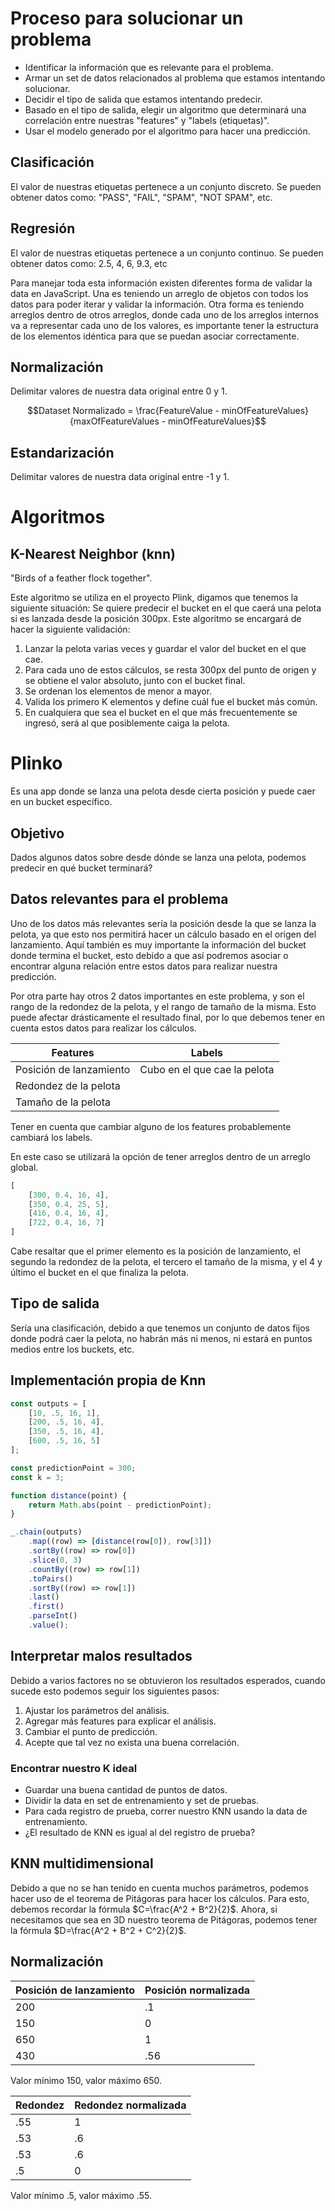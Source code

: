 # Proceso para solucionar un problema

- Identificar la información que es relevante para el problema.
- Armar un set de datos relacionados al problema que estamos intentando solucionar.
- Decidir el tipo de salida que estamos intentando predecir.
- Basado en el tipo de salida, elegir un algoritmo que determinará una correlación entre nuestras "features" y "labels (etiquetas)".
- Usar el modelo generado por el algoritmo para hacer una predicción.


## Clasificación

El valor de nuestras etiquetas pertenece a un conjunto discreto. Se pueden obtener datos como: "PASS", "FAIL", "SPAM", "NOT SPAM", etc.


## Regresión

El valor de nuestras etiquetas pertenece a un conjunto continuo. Se pueden obtener datos como: 2.5, 4, 6, 9.3, etc

Para manejar toda esta información existen diferentes forma de validar la data en JavaScript. Una es teniendo un arreglo de objetos con todos los datos para poder iterar y validar la información. Otra forma es teniendo arreglos dentro de otros arreglos, donde cada uno de los arreglos internos va a representar cada uno de los valores, es importante tener la estructura de los elementos idéntica para que se puedan asociar correctamente.


## Normalización

Delimitar valores de nuestra data original entre 0 y 1.

$$Dataset Normalizado = \frac{FeatureValue - minOfFeatureValues}{maxOfFeatureValues - minOfFeatureValues}$$


## Estandarización

Delimitar valores de nuestra data original entre -1 y 1.


# Algoritmos

## K-Nearest Neighbor (knn)

"Birds of a feather flock together".

Este algoritmo se utiliza en el proyecto Plink, digamos que tenemos la siguiente situación: Se quiere predecir el bucket en el que caerá una pelota si es lanzada desde la posición 300px. Este algoritmo se encargará de hacer la siguiente validación:

1. Lanzar la pelota varias veces y guardar el valor del bucket en el que cae.
2. Para cada uno de estos cálculos, se resta 300px del punto de origen y se obtiene el valor absoluto, junto con el bucket final.
3. Se ordenan los elementos de menor a mayor.
4. Valida los primero K elementos y define cuál fue el bucket más común.
5. En cualquiera que sea el bucket en el que más frecuentemente se ingresó, será al que posiblemente caiga la pelota.


# Plinko

Es una app donde se lanza una pelota desde cierta posición y puede caer en un bucket específico.


## Objetivo

Dados algunos datos sobre desde dónde se lanza una pelota, podemos predecir en qué bucket terminará?


## Datos relevantes para el problema

Uno de los datos más relevantes sería la posición desde la que se lanza la pelota, ya que esto nos permitirá hacer un cálculo basado en el origen del lanzamiento. Aquí también es muy importante la información del bucket donde termina el bucket, esto debido a que así podremos asociar o encontrar alguna relación entre estos datos para realizar nuestra predicción.

Por otra parte hay otros 2 datos importantes en este problema, y son el rango de la redondez de la pelota, y el rango de tamaño de la misma. Esto puede afectar drásticamente el resultado final, por lo que debemos tener en cuenta estos datos para realizar los cálculos.

| Features | Labels |
|--|--|
| Posición de lanzamiento | Cubo en el que cae la pelota |
| Redondez de la pelota |  |
| Tamaño de la pelota |  |

Tener en cuenta que cambiar alguno de los features probablemente cambiará los labels.

En este caso se utilizará la opción de tener arreglos dentro de un arreglo global.

```javascript
[
	[300, 0.4, 16, 4],
	[350, 0.4, 25, 5],
	[416, 0.4, 16, 4],
	[722, 0.4, 16, 7]
]
```

Cabe resaltar que el primer elemento es la posición de lanzamiento, el segundo la redondez de la pelota, el tercero el tamaño de la misma, y el 4 y último el bucket en el que finaliza la pelota.


## Tipo de salida

Sería una clasificación, debido a que tenemos un conjunto de datos fijos donde podrá caer la pelota, no habrán más ni menos, ni estará en puntos medios entre los buckets, etc.


## Implementación propia de Knn

```javascript
const outputs = [
	[10, .5, 16, 1],
	[200, .5, 16, 4],
	[350, .5, 16, 4],
	[600, .5, 16, 5]
];

const predictionPoint = 300;
const k = 3;

function distance(point) {
	return Math.abs(point - predictionPoint);
}

_.chain(outputs)
	.map((row) => [distance(row[0]), row[3]])
	.sortBy((row) => row[0])
	.slice(0, 3)
	.countBy((row) => row[1])
	.toPairs()
	.sortBy((row) => row[1])
	.last()
	.first()
	.parseInt()
	.value();
```


## Interpretar malos resultados

Debido a varios factores no se obtuvieron los resultados esperados, cuando sucede esto podemos seguir los siguientes pasos:

1. Ajustar los parámetros del análisis.
2. Agregar más features para explicar el análisis.
3. Cambiar el punto de predicción.
4. Acepte que tal vez no exista una buena correlación.

### Encontrar nuestro K ideal
- Guardar una buena cantidad de puntos de datos.
- Dividir la data en set de entrenamiento y set de pruebas.
- Para cada registro de prueba, correr nuestro KNN usando la data de entrenamiento.
- ¿El resultado de KNN es igual al del registro de prueba?


## KNN multidimensional

Debido a que no se han tenido en cuenta muchos parámetros, podemos hacer uso de el teorema de Pitágoras para hacer los cálculos. Para esto, debemos recordar la fórmula $C=\frac{A^2 + B^2}{2}$. Ahora, si necesitamos que sea en 3D nuestro teorema de Pitágoras, podemos tener la fórmula $D=\frac{A^2 + B^2 + C^2}{2}$.


## Normalización

| Posición de lanzamiento | Posición normalizada |
|--|--|
| 200 | .1 |
| 150 | 0 |
| 650 | 1 |
| 430 | .56 |

Valor mínimo 150, valor máximo 650.

| Redondez | Redondez normalizada |
|--|--|
| .55 | 1 |
| .53 | .6 |
| .53 | .6 |
| .5 | 0 |

Valor mínimo .5, valor máximo .55.